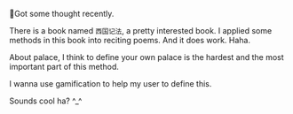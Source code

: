 :muscle:Got some thought recently.

There is a book named `西国记法`, a pretty interested book. I applied some methods in this book into reciting poems.
And it does work. Haha.

About palace, I think to define your own palace is the hardest and the most important part of this method.

I wanna use gamification to help my user to define this.

Sounds cool ha? ^_^
